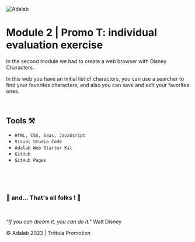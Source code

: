 ![Adalab](https://beta.adalab.es/resources/images/adalab-logo-155x61-bg-white.png)

# Module 2 | Promo T: individual evaluation exercise

In the second module we had to create a web browser with Disney Characters. 


In this web you have an initial list of characters, you can use a searcher to find your favorites characters, and also you can save and edit your favorites ones.


&nbsp;
## Tools ⚒️

- `HTML, CSS, Saas, JavaScript`
- `Visual Studio Code`
- `Adalab Web Starter Kit`
- `GitHub`
- `GitHub Pages`


&nbsp;


&nbsp;

   ### 💫 and... That's all folks ! 💫


&nbsp;

*"If you can dream it, you can do it."* Walt Disney

© Adalab 2023 | Trótula Promotion



